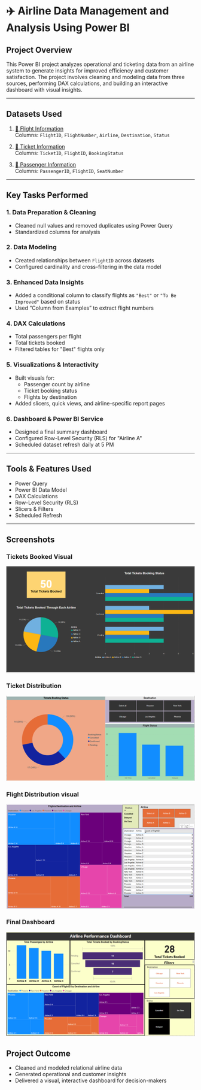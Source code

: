 # ✈️ Airline Data Management and Analysis Using Power BI

## Project Overview

This Power BI project analyzes operational and ticketing data from an airline system to generate insights for improved efficiency and customer satisfaction. The project involves cleaning and modeling data from three sources, performing DAX calculations, and building an interactive dashboard with visual insights.

---

## Datasets Used

1. [📄 Flight Information](https://docs.google.com/spreadsheets/d/1PwnpBEUiG5A-tEKgxnjKsEmud4ZzUKT2yV5WgMHxrPk/edit?gid=1262897191#gid=1262897191)  
   Columns: `FlightID`, `FlightNumber`, `Airline`, `Destination`, `Status`

2. [📄 Ticket Information](https://docs.google.com/spreadsheets/d/1Z2E6tvuZodoru_h52cFQWrMZTkf69ynyai8KjPKRDkk/edit?gid=435997425#gid=435997425)  
   Columns: `TicketID`, `FlightID`, `BookingStatus`

3. [📄 Passenger Information](https://docs.google.com/spreadsheets/d/1p3K0MWxbzDp1T8FJ168Hgw7WDnEURzvFxhPhEdmqqzI/edit?gid=1870640173#gid=1870640173)  
   Columns: `PassengerID`, `FlightID`, `SeatNumber`
---

## Key Tasks Performed

### 1. Data Preparation & Cleaning
- Cleaned null values and removed duplicates using Power Query
- Standardized columns for analysis

### 2. Data Modeling
- Created relationships between `FlightID` across datasets
- Configured cardinality and cross-filtering in the data model

### 3. Enhanced Data Insights
- Added a conditional column to classify flights as `"Best"` or `"To Be Improved"` based on status
- Used “Column from Examples” to extract flight numbers

### 4. DAX Calculations
- Total passengers per flight
- Total tickets booked
- Filtered tables for "Best" flights only

### 5. Visualizations & Interactivity
- Built visuals for:
  - Passenger count by airline
  - Ticket booking status
  - Flights by destination
- Added slicers, quick views, and airline-specific report pages

### 6. Dashboard & Power BI Service
- Designed a final summary dashboard
- Configured Row-Level Security (RLS) for "Airline A"
- Scheduled dataset refresh daily at 5 PM

---

## Tools & Features Used

- Power Query
- Power BI Data Model
- DAX Calculations
- Row-Level Security (RLS)
- Slicers & Filters
- Scheduled Refresh

---

##  Screenshots

###  Tickets Booked Visual
![Tickets Booked](T_Tickets_Boooked.png)

###  Ticket Distribution
![Ticket Distribution](Ticket_Distribution.png)

###  Flight Distribution visual
![Flight Distribution](Flight_distribution.png)

###  Final Dashboard
![Final Dashboard](Final_Dashboard.png)

## Project Outcome
- Cleaned and modeled relational airline data
- Generated operational and customer insights
- Delivered a visual, interactive dashboard for decision-makers
